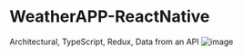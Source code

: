 # WeatherAPP-ReactNative
 Architectural, TypeScript, Redux,  Data from an API
![image](https://github.com/furkannsenol/WeatherAPP-ReactNative/assets/36533867/1b014ff4-73a7-427a-931a-25420a55ab6f)
